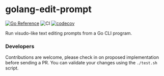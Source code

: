 # golang-edit-prompt
[![Go Reference](https://pkg.go.dev/badge/github.com/ibrt/golang-edit-prompt.svg)](https://pkg.go.dev/github.com/ibrt/golang-edit-prompt)
![CI](https://github.com/ibrt/golang-edit-prompt/actions/workflows/ci.yml/badge.svg)
[![codecov](https://codecov.io/gh/ibrt/golang-edit-prompt/branch/main/graph/badge.svg?token=BQVP881F9Z)](https://codecov.io/gh/ibrt/golang-edit-prompt)

Run visudo-like text editing prompts from a Go CLI program.

### Developers

Contributions are welcome, please check in on proposed implementation before sending a PR. You can validate your changes using the `./test.sh` script.
